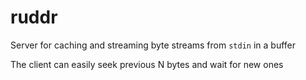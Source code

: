 # ruddr

Server for caching and streaming byte streams from `stdin` in a buffer

The client can easily seek previous N bytes and wait for new ones